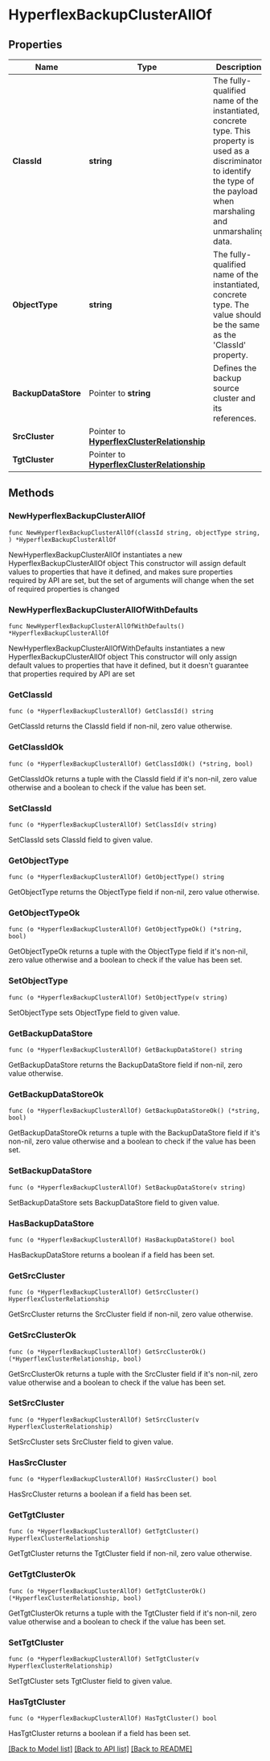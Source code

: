 # HyperflexBackupClusterAllOf

## Properties

Name | Type | Description | Notes
------------ | ------------- | ------------- | -------------
**ClassId** | **string** | The fully-qualified name of the instantiated, concrete type. This property is used as a discriminator to identify the type of the payload when marshaling and unmarshaling data. | [default to "hyperflex.BackupCluster"]
**ObjectType** | **string** | The fully-qualified name of the instantiated, concrete type. The value should be the same as the &#39;ClassId&#39; property. | [default to "hyperflex.BackupCluster"]
**BackupDataStore** | Pointer to **string** | Defines the backup source cluster and its references. | [optional] [readonly] 
**SrcCluster** | Pointer to [**HyperflexClusterRelationship**](hyperflex.Cluster.Relationship.md) |  | [optional] 
**TgtCluster** | Pointer to [**HyperflexClusterRelationship**](hyperflex.Cluster.Relationship.md) |  | [optional] 

## Methods

### NewHyperflexBackupClusterAllOf

`func NewHyperflexBackupClusterAllOf(classId string, objectType string, ) *HyperflexBackupClusterAllOf`

NewHyperflexBackupClusterAllOf instantiates a new HyperflexBackupClusterAllOf object
This constructor will assign default values to properties that have it defined,
and makes sure properties required by API are set, but the set of arguments
will change when the set of required properties is changed

### NewHyperflexBackupClusterAllOfWithDefaults

`func NewHyperflexBackupClusterAllOfWithDefaults() *HyperflexBackupClusterAllOf`

NewHyperflexBackupClusterAllOfWithDefaults instantiates a new HyperflexBackupClusterAllOf object
This constructor will only assign default values to properties that have it defined,
but it doesn't guarantee that properties required by API are set

### GetClassId

`func (o *HyperflexBackupClusterAllOf) GetClassId() string`

GetClassId returns the ClassId field if non-nil, zero value otherwise.

### GetClassIdOk

`func (o *HyperflexBackupClusterAllOf) GetClassIdOk() (*string, bool)`

GetClassIdOk returns a tuple with the ClassId field if it's non-nil, zero value otherwise
and a boolean to check if the value has been set.

### SetClassId

`func (o *HyperflexBackupClusterAllOf) SetClassId(v string)`

SetClassId sets ClassId field to given value.


### GetObjectType

`func (o *HyperflexBackupClusterAllOf) GetObjectType() string`

GetObjectType returns the ObjectType field if non-nil, zero value otherwise.

### GetObjectTypeOk

`func (o *HyperflexBackupClusterAllOf) GetObjectTypeOk() (*string, bool)`

GetObjectTypeOk returns a tuple with the ObjectType field if it's non-nil, zero value otherwise
and a boolean to check if the value has been set.

### SetObjectType

`func (o *HyperflexBackupClusterAllOf) SetObjectType(v string)`

SetObjectType sets ObjectType field to given value.


### GetBackupDataStore

`func (o *HyperflexBackupClusterAllOf) GetBackupDataStore() string`

GetBackupDataStore returns the BackupDataStore field if non-nil, zero value otherwise.

### GetBackupDataStoreOk

`func (o *HyperflexBackupClusterAllOf) GetBackupDataStoreOk() (*string, bool)`

GetBackupDataStoreOk returns a tuple with the BackupDataStore field if it's non-nil, zero value otherwise
and a boolean to check if the value has been set.

### SetBackupDataStore

`func (o *HyperflexBackupClusterAllOf) SetBackupDataStore(v string)`

SetBackupDataStore sets BackupDataStore field to given value.

### HasBackupDataStore

`func (o *HyperflexBackupClusterAllOf) HasBackupDataStore() bool`

HasBackupDataStore returns a boolean if a field has been set.

### GetSrcCluster

`func (o *HyperflexBackupClusterAllOf) GetSrcCluster() HyperflexClusterRelationship`

GetSrcCluster returns the SrcCluster field if non-nil, zero value otherwise.

### GetSrcClusterOk

`func (o *HyperflexBackupClusterAllOf) GetSrcClusterOk() (*HyperflexClusterRelationship, bool)`

GetSrcClusterOk returns a tuple with the SrcCluster field if it's non-nil, zero value otherwise
and a boolean to check if the value has been set.

### SetSrcCluster

`func (o *HyperflexBackupClusterAllOf) SetSrcCluster(v HyperflexClusterRelationship)`

SetSrcCluster sets SrcCluster field to given value.

### HasSrcCluster

`func (o *HyperflexBackupClusterAllOf) HasSrcCluster() bool`

HasSrcCluster returns a boolean if a field has been set.

### GetTgtCluster

`func (o *HyperflexBackupClusterAllOf) GetTgtCluster() HyperflexClusterRelationship`

GetTgtCluster returns the TgtCluster field if non-nil, zero value otherwise.

### GetTgtClusterOk

`func (o *HyperflexBackupClusterAllOf) GetTgtClusterOk() (*HyperflexClusterRelationship, bool)`

GetTgtClusterOk returns a tuple with the TgtCluster field if it's non-nil, zero value otherwise
and a boolean to check if the value has been set.

### SetTgtCluster

`func (o *HyperflexBackupClusterAllOf) SetTgtCluster(v HyperflexClusterRelationship)`

SetTgtCluster sets TgtCluster field to given value.

### HasTgtCluster

`func (o *HyperflexBackupClusterAllOf) HasTgtCluster() bool`

HasTgtCluster returns a boolean if a field has been set.


[[Back to Model list]](../README.md#documentation-for-models) [[Back to API list]](../README.md#documentation-for-api-endpoints) [[Back to README]](../README.md)


